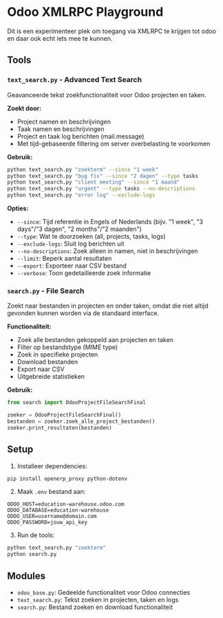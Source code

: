# Odoo XMLRPC Playground

Dit is een experimenteer plek om toegang via XMLRPC te krijgen tot odoo en daar ook echt iets mee te kunnen.

## Tools

### `text_search.py` - Advanced Text Search
Geavanceerde tekst zoekfunctionaliteit voor Odoo projecten en taken.

**Zoekt door:**
- Project namen en beschrijvingen
- Taak namen en beschrijvingen  
- Project en taak log berichten (mail.message)
- Met tijd-gebaseerde filtering om server overbelasting te voorkomen

**Gebruik:**
```bash
python text_search.py "zoekterm" --since "1 week"
python text_search.py "bug fix" --since "2 dagen" --type tasks
python text_search.py "client meeting" --since "1 maand"
python text_search.py "urgent" --type tasks --no-descriptions
python text_search.py "error log" --exclude-logs
```

**Opties:**
- `--since`: Tijd referentie in Engels of Nederlands (bijv. "1 week", "3 days"/"3 dagen", "2 months"/"2 maanden")
- `--type`: Wat te doorzoeken (all, projects, tasks, logs)
- `--exclude-logs`: Sluit log berichten uit
- `--no-descriptions`: Zoek alleen in namen, niet in beschrijvingen
- `--limit`: Beperk aantal resultaten
- `--export`: Exporteer naar CSV bestand
- `--verbose`: Toon gedetailleerde zoek informatie

### `search.py` - File Search
Zoekt naar bestanden in projecten en onder taken, omdat die niet altijd gevonden kunnen worden via de standaard interface.

**Functionaliteit:**
- Zoek alle bestanden gekoppeld aan projecten en taken
- Filter op bestandstype (MIME type)
- Zoek in specifieke projecten
- Download bestanden
- Export naar CSV
- Uitgebreide statistieken

**Gebruik:**
```python
from search import OdooProjectFileSearchFinal

zoeker = OdooProjectFileSearchFinal()
bestanden = zoeker.zoek_alle_project_bestanden()
zoeker.print_resultaten(bestanden)
```

## Setup

1. Installeer dependencies:
```bash
pip install openerp_proxy python-dotenv
```

2. Maak `.env` bestand aan:
```
ODOO_HOST=education-warehouse.odoo.com
ODOO_DATABASE=education-warehouse
ODOO_USER=username@domain.com
ODOO_PASSWORD=jouw_api_key
```

3. Run de tools:
```bash
python text_search.py "zoekterm"
python search.py
```

## Modules

- `odoo_base.py`: Gedeelde functionaliteit voor Odoo connecties
- `text_search.py`: Tekst zoeken in projecten, taken en logs
- `search.py`: Bestand zoeken en download functionaliteit

